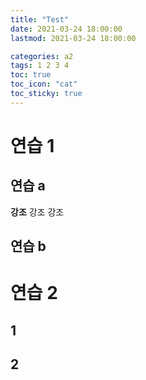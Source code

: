 ```yaml
---
title: "Test"
date: 2021-03-24 18:00:00
lastmod: 2021-03-24 18:00:00

categories: a2
tags: 1 2 3 4
toc: true
toc_icon: "cat"
toc_sticky: true
---
```



# 연습 1

## 연습 a
 **강조** 강조 강조

## 연습 b

# 연습 2

## 1

## 2
